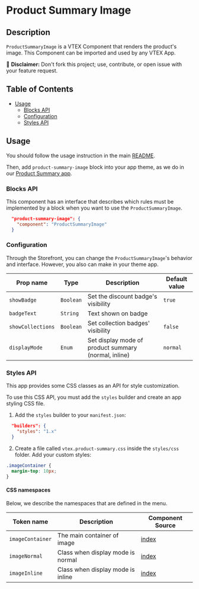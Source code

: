 # Product Summary Image

## Description

`ProductSummaryImage` is a VTEX Component that renders the product's image.
This Component can be imported and used by any VTEX App.

:loudspeaker: **Disclaimer:** Don't fork this project; use, contribute, or open issue with your feature request.

## Table of Contents
- [Usage](#usage)
  - [Blocks API](#blocks-api)
  - [Configuration](#configuration)
  - [Styles API](#styles-api)

## Usage

You should follow the usage instruction in the main [README](https://github.com/vtex-apps/product-summary/blob/master/README.md#usage).

Then, add `product-summary-image` block into your app theme, as we do in our [Product Summary app](https://github.com/vtex-apps/product-summary/blob/master/store/blocks.json).

### Blocks API

This component has an interface that describes which rules must be implemented by a block when you want to use the `ProductSummaryImage`.

```json
  "product-summary-image": {
    "component": "ProductSummaryImage"
  }
```

### Configuration

Through the Storefront, you can change the `ProductSummaryImage`'s behavior and interface. However, you also can make in your theme app.

| Prop name         | Type      | Description                                          | Default value |
| ----------------- | --------- | ---------------------------------------------------- | ------------- |
| `showBadge`       | `Boolean` | Set the discount badge's visibility                  | `true`        |
| `badgeText`       | `String`  | Text shown on badge                                  |               |
| `showCollections` | `Boolean` | Set collection badges' visibility                    | `false`       |
| `displayMode`     | `Enum`    | Set display mode of product summary (normal, inline) | `normal`      |

### Styles API

This app provides some CSS classes as an API for style customization.

To use this CSS API, you must add the `styles` builder and create an app styling CSS file.

1. Add the `styles` builder to your `manifest.json`:

```json
  "builders": {
    "styles": "1.x"
  }
```

2. Create a file called `vtex.product-summary.css` inside the `styles/css` folder. Add your custom styles:

```css
.imageContainer {
  margin-top: 10px;
}
```

#### CSS namespaces

Below, we describe the namespaces that are defined in the menu.

| Token name   | Description                                          | Component Source                     |
| ------------ | ---------------------------------------------------- | ------------------------------------ |
| `imageContainer` | The main container of image | [index](/react/components/ProductSummaryImage/ProductSummaryImage.js) |
| `imageNormal` | Class when display mode is normal | [index](/react/components/ProductSummaryImage/ProductSummaryImage.js) |
| `imageInline` | Class when display mode is inline | [index](/react/components/ProductSummaryImage/ProductSummaryImage.js) |
